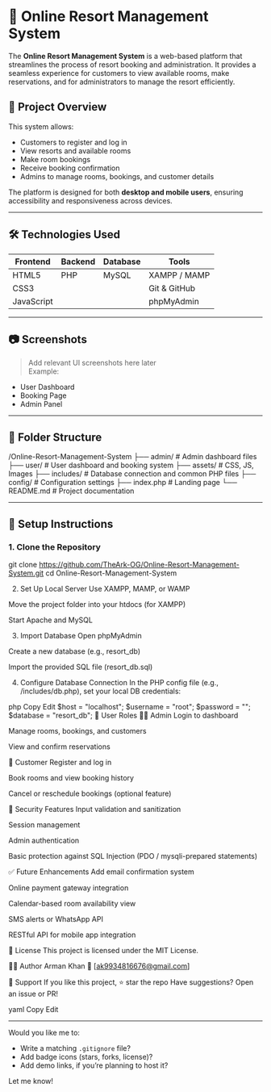 # 🏨 Online Resort Management System

The **Online Resort Management System** is a web-based platform that streamlines the process of resort booking and administration. It provides a seamless experience for customers to view available rooms, make reservations, and for administrators to manage the resort efficiently.

## 🚀 Project Overview

This system allows:

- Customers to register and log in
- View resorts and available rooms
- Make room bookings
- Receive booking confirmation
- Admins to manage rooms, bookings, and customer details

The platform is designed for both **desktop and mobile users**, ensuring accessibility and responsiveness across devices.

---

## 🛠️ Technologies Used

| Frontend | Backend | Database | Tools |
|----------|---------|----------|-------|
| HTML5    | PHP     | MySQL    | XAMPP / MAMP |
| CSS3     |         |          | Git & GitHub |
| JavaScript |       |          | phpMyAdmin |

---

## 📷 Screenshots

> Add relevant UI screenshots here later  
> Example:
- User Dashboard  
- Booking Page  
- Admin Panel

---

## 📁 Folder Structure

/Online-Resort-Management-System
├── admin/ # Admin dashboard files
├── user/ # User dashboard and booking system
├── assets/ # CSS, JS, Images
├── includes/ # Database connection and common PHP files
├── config/ # Configuration settings
├── index.php # Landing page
└── README.md # Project documentation


---

## 🧰 Setup Instructions

### 1. Clone the Repository

git clone https://github.com/TheArk-OG/Online-Resort-Management-System.git
cd Online-Resort-Management-System

2. Set Up Local Server
Use XAMPP, MAMP, or WAMP

Move the project folder into your htdocs (for XAMPP)

Start Apache and MySQL

3. Import Database
Open phpMyAdmin

Create a new database (e.g., resort_db)

Import the provided SQL file (resort_db.sql)

4. Configure Database Connection
In the PHP config file (e.g., /includes/db.php), set your local DB credentials:

php
Copy
Edit
$host = "localhost";
$username = "root";
$password = "";
$database = "resort_db";
👤 User Roles
🧑‍💼 Admin
Login to dashboard

Manage rooms, bookings, and customers

View and confirm reservations

👤 Customer
Register and log in

Book rooms and view booking history

Cancel or reschedule bookings (optional feature)

🔐 Security Features
Input validation and sanitization

Session management

Admin authentication

Basic protection against SQL Injection (PDO / mysqli-prepared statements)

✅ Future Enhancements
Add email confirmation system

Online payment gateway integration

Calendar-based room availability view

SMS alerts or WhatsApp API

RESTful API for mobile app integration

📄 License
This project is licensed under the MIT License.

🙋‍♂️ Author
Arman Khan
📧 [ak9934816676@gmail.com]

🌟 Support
If you like this project, ⭐️ star the repo
Have suggestions? Open an issue or PR!

yaml
Copy
Edit

---

Would you like me to:
- Write a matching `.gitignore` file?
- Add badge icons (stars, forks, license)?
- Add demo links, if you’re planning to host it?

Let me know!







